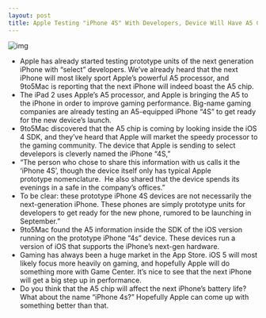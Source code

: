 ```yaml
---
layout: post
title: Apple Testing "iPhone 4S" With Developers, Device Will Have A5 Chip for Enhanced Gaming
---
```

![img](http://media.idownloadblog.com/wp-content/uploads/2011/04/A5-Processor-e1303416422513.png)
* Apple has already started testing prototype units of the next generation iPhone with “select” developers. We’ve already heard that the next iPhone will most likely sport Apple’s powerful A5 processor, and 9to5Mac is reporting that the next iPhone will indeed boast the A5 chip.
* The iPad 2 uses Apple’s A5 processor, and Apple is bringing the A5 to the iPhone in order to improve gaming performance. Big-name gaming companies are already testing an A5-equipped iPhone “4S” to get ready for the new device’s launch.
* 9to5Mac discovered that the A5 chip is coming by looking inside the iOS 4 SDK, and they’ve heard that Apple will market the speedy processor to the gaming community. The device that Apple is sending to select develepors is cleverly named the iPhone “4S,”
* “The person who chose to share this information with us calls it the ‘iPhone 4S’, though the device itself only has typical Apple prototype nomenclature.  He also shared that the device spends its evenings in a safe in the company’s offices.”
* To be clear: these prototype iPhone 4S devices are not necessarily the next-generation iPhone. These phones are simply prototype units for developers to get ready for the new phone, rumored to be launching in September.”
* 9to5Mac found the A5 information inside the SDK of the iOS version running on the prototype iPhone “4s” device. These devices run a version of iOS that supports the iPhone’s next-gen hardware.
* Gaming has always been a huge market in the App Store. iOS 5 will most likely focus more heavily on gaming, and hopefully Apple will do something more with Game Center. It’s nice to see that the next iPhone will get a big step up in performance.
* Do you think that the A5 chip will affect the next iPhone’s battery life? What about the name “iPhone 4s?” Hopefully Apple can come up with something better than that.

